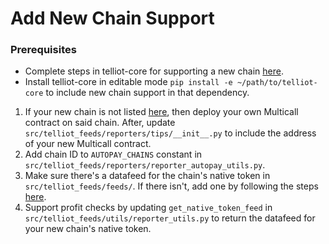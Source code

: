 # Add New Chain Support

### Prerequisites
- Complete steps in telliot-core for supporting a new chain [here](https://tellor-io.github.io/telliot-core/add-chain/).
- Install telliot-core in editable mode `pip install -e ~/path/to/telliot-core` to include new chain support in that dependency.

1. If your new chain is not listed [here](https://github.com/mds1/multicall#multicall3-contract-addresses), then deploy your own Multicall contract on said chain. After, update `src/telliot_feeds/reporters/tips/__init__.py` to include the address of your new Multicall contract.
2. Add chain ID to `AUTOPAY_CHAINS` constant in `src/telliot_feeds/reporters/reporter_autopay_utils.py`.
3. Make sure there's a datafeed for the chain's native token in `src/telliot_feeds/feeds/`. If there isn't, add one by following the steps [here](https://tellor-io.github.io/telliot-feeds/add-spot-price/).
4. Support profit checks by updating `get_native_token_feed` in `src/telliot_feeds/utils/reporter_utils.py` to return the datafeed for your new chain's native token.

